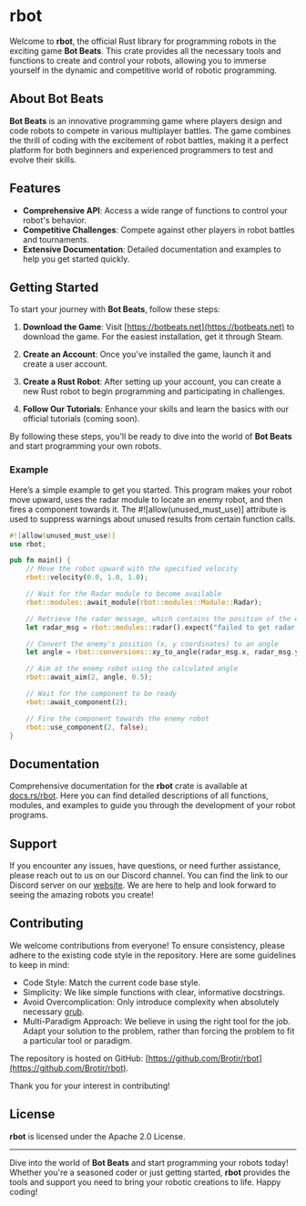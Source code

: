 # rbot

Welcome to **rbot**, the official Rust library for programming robots in the exciting game **Bot Beats**. This crate provides all the necessary tools and functions to create and control your robots, allowing you to immerse yourself in the dynamic and competitive world of robotic programming.

## About Bot Beats

**Bot Beats** is an innovative programming game where players design and code robots to compete in various multiplayer battles. The game combines the thrill of coding with the excitement of robot battles, making it a perfect platform for both beginners and experienced programmers to test and evolve their skills.

## Features

- **Comprehensive API**: Access a wide range of functions to control your robot's behavior.
- **Competitive Challenges**: Compete against other players in robot battles and tournaments.
- **Extensive Documentation**: Detailed documentation and examples to help you get started quickly.

## Getting Started

To start your journey with **Bot Beats**, follow these steps:

1. **Download the Game**: Visit [https://botbeats.net](https://botbeats.net) to download the game. For the easiest installation, get it through Steam.

2. **Create an Account**: Once you've installed the game, launch it and create a user account.

3. **Create a Rust Robot**: After setting up your account, you can create a new Rust robot to begin programming and participating in challenges.

4. **Follow Our Tutorials**: Enhance your skills and learn the basics with our official tutorials (coming soon).

By following these steps, you'll be ready to dive into the world of **Bot Beats** and start programming your own robots.

### Example

Here’s a simple example to get you started. This program makes your robot move upward, uses the radar module to locate an enemy robot, and then fires a component towards it. The #![allow(unused_must_use)] attribute is used to suppress warnings about unused results from certain function calls.

```rust
#![allow(unused_must_use)]
use rbot;

pub fn main() {
    // Move the robot upward with the specified velocity
    rbot::velocity(0.0, 1.0, 1.0);

    // Wait for the Radar module to become available
    rbot::modules::await_module(rbot::modules::Module::Radar);

    // Retrieve the radar message, which contains the position of the enemy robot
    let radar_msg = rbot::modules::radar().expect("failed to get radar message");

    // Convert the enemy's position (x, y coordinates) to an angle
    let angle = rbot::conversions::xy_to_angle(radar_msg.x, radar_msg.y);

    // Aim at the enemy robot using the calculated angle
    rbot::await_aim(2, angle, 0.5);

    // Wait for the component to be ready
    rbot::await_component(2);

    // Fire the component towards the enemy robot
    rbot::use_component(2, false);
}
```

## Documentation

Comprehensive documentation for the **rbot** crate is available at [docs.rs/rbot](https://docs.rs/rbot). Here you can find detailed descriptions of all functions, modules, and examples to guide you through the development of your robot programs.

## Support

If you encounter any issues, have questions, or need further assistance, please reach out to us on our Discord channel. You can find the link to our Discord server on our [website](https://botbeats.net). We are here to help and look forward to seeing the amazing robots you create!

## Contributing

We welcome contributions from everyone! To ensure consistency, please adhere to the existing code style in the repository. Here are some guidelines to keep in mind:

- Code Style: Match the current code base style.
- Simplicity: We like simple functions with clear, informative docstrings.
- Avoid Overcomplication: Only introduce complexity when absolutely necessary [grub](https://grugbrain.dev/).
- Multi-Paradigm Approach: We believe in using the right tool for the job. Adapt your solution to the problem, rather than forcing the problem to fit a particular tool or paradigm.

The repository is hosted on GitHub: [https://github.com/Brotir/rbot](https://github.com/Brotir/rbot).

Thank you for your interest in contributing!

## License

**rbot** is licensed under the Apache 2.0 License.

---

Dive into the world of **Bot Beats** and start programming your robots today! Whether you're a seasoned coder or just getting started, **rbot** provides the tools and support you need to bring your robotic creations to life. Happy coding!
